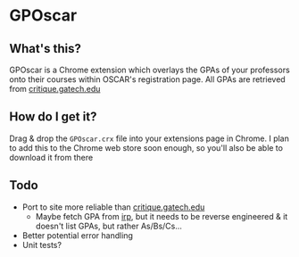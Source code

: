 # GPOscar

## What's this?

GPOscar is a Chrome extension which overlays the GPAs of your professors onto their courses within OSCAR's registration page. All GPAs are retrieved from [critique.gatech.edu](http://critique.gatech.edu)

## How do I get it?

Drag & drop the `GPOscar.crx` file into your extensions page in Chrome. I plan to add this to the Chrome web store soon enough, so you'll also be able to download it from there

## Todo

* Port to site more reliable than [critique.gatech.edu](http://critique.gatech.edu)
	* Maybe fetch GPA from [irp](http://www.irp.gatech.edu/reports/grades_by_collegesmry.php), but it needs to be reverse engineered & it doesn't list GPAs, but rather As/Bs/Cs...
* Better potential error handling
* Unit tests?